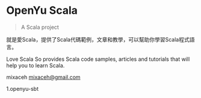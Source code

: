 # OpenYu Scala

> A Scala project

就是愛Scala，提供了Scala代碼範例，文章和教學，可以幫助你學習Scala程式語言。

Love Scala So provides Scala code samples, articles and tutorials that will help you to learn Scala.

mixaceh <mixaceh@gmail.com>

1.openyu-sbt
